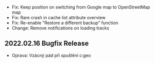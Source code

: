 - Fix: Keep position on switching from Google map to OpenStreetMap map
- Fix: Rare crash in cache list attribute overview
- Fix: Re-enable "Restore a different backup" function
- Change: Remove notifications on loading tracks

## 2022.02.16 Bugfix Release

- Oprava: Vzácný pád při spuštění c:geo
